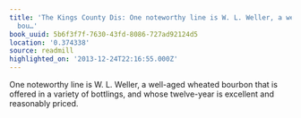 ```yaml
---
title: 'The Kings County Dis: One noteworthy line is W. L. Weller, a well-aged wheated
  bou…'
book_uuid: 5b6f3f7f-7630-43fd-8086-727ad92124d5
location: '0.374338'
source: readmill
highlighted_on: '2013-12-24T22:16:55.000Z'
---
```


One noteworthy line is W. L. Weller, a well-aged wheated bourbon that is offered in a variety of bottlings, and whose twelve-year is excellent and reasonably priced.